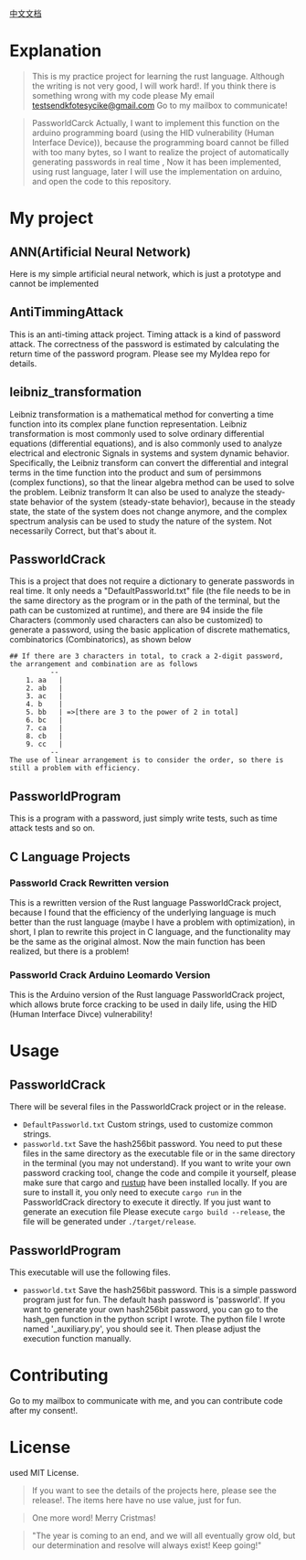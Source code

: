 [中文文档](./README_CN.md)
# Explanation
  > This is my practice project for learning the rust language. Although the writing is not very good, I will work hard!.
  > If you think there is something wrong with my code please
  	 My email
		testsendkfotesycike@gmail.com
	Go to my mailbox to communicate!

  > PassworldCarck Actually, I want to implement this function on the arduino programming board (using the HID vulnerability (Human Interface Device)), because the programming board cannot be filled with too many bytes, so I want to realize the project of automatically generating passwords in real time , Now it has been implemented, using rust language, later I will use the implementation on arduino, and open the code to this repository.

# My project
  ## ANN(Artificial Neural Network)
  Here is my simple artificial neural network, which is just a prototype and cannot be implemented
  ## AntiTimmingAttack
  This is an anti-timing attack project. Timing attack is a kind of password attack. The correctness of the password is estimated by calculating the return time of the password program. Please see my MyIdea repo for details.
  ## leibniz_transformation
  Leibniz transformation is a mathematical method for converting a time function into its complex plane function representation. Leibniz transformation is most commonly used to solve ordinary differential equations (differential equations), and is also commonly used to analyze electrical and electronic Signals in systems and system dynamic behavior.
	Specifically, the Leibniz transform can convert the differential and integral terms in the time function into the product and sum of persimmons (complex functions), so that the linear algebra method can be used to solve the problem. Leibniz transform It can also be used to analyze the steady-state behavior of the system (steady-state behavior), because in the steady state, the state of the system does not change anymore, and the complex spectrum analysis can be used to study the nature of the system. Not necessarily Correct, but that's about it.
  
  ## PassworldCrack 
  This is a project that does not require a dictionary to generate passwords in real time. It only needs a "DefaultPassworld.txt" file (the file needs to be in the same directory as the program or in the path of the terminal, but the path can be customized at runtime), and there are 94 inside the file Characters (commonly used characters can also be customized) to generate a password, using the basic application of discrete mathematics, combinatorics (Combinatorics), as shown below

	## If there are 3 characters in total, to crack a 2-digit password, the arrangement and combination are as follows
		      --
		1. aa   |
		2. ab   |
		3. ac   |
		4. b    |
		5. bb   | =>[there are 3 to the power of 2 in total]
		6. bc   |
		7. ca   |
		8. cb   |
		9. cc   |
		      --
	The use of linear arrangement is to consider the order, so there is still a problem with efficiency.
  ## PassworldProgram
  This is a program with a password, just simply write tests, such as time attack tests and so on.
  
  ## C Language Projects
  ### Passworld Crack Rewritten version
  This is a rewritten version of the Rust language PassworldCrack project, because I found that the efficiency of the underlying language is much better than the rust language (maybe I have a problem with optimization), in short, I plan to rewrite this project in C language, and the functionality may be the same as the original almost.
	 Now the main function has been realized, but there is a problem!

  ### Passworld Crack Arduino Leomardo Version
  This is the Arduino version of the Rust language PassworldCrack project, which allows brute force cracking to be used in daily life, using the HID (Human Interface Divce) vulnerability!
# Usage
 ## PassworldCrack
 There will be several files in the PassworldCrack project or in the release.
 - ```DefaultPassworld.txt```  Custom strings, used to customize common strings.
 - ```passworld.txt```   Save the hash256bit password.
 You need to put these files in the same directory as the executable file or in the same directory in the terminal (you may not understand).
 If you want to write your own password cracking tool, change the code and compile it yourself, please make sure that cargo and [rustup](https://rustup.rs/) have been installed locally. If you are sure to install it, you only need to execute ```cargo run``` in the PassworldCrack directory to execute it directly. If you just want to generate an execution file Please execute ```cargo build --release```, the file will be generated under ```./target/release```.
 ## PassworldProgram
 This executable will use the following files.
 - ```passworld.txt``` Save the hash256bit password.
 This is a simple password program just for fun. The default hash password is 'passworld'. If you want to generate your own hash256bit password, you can go to the hash_gen function in the python script I wrote. The python file I wrote named '_auxiliary.py', you should see it. Then please adjust the execution function manually.
# Contributing
 Go to my mailbox to communicate with me, and you can contribute code after my consent!.
# License
 used MIT License.
> If you want to see the details of the projects here, please see the release!.
> The items here have no use value, just for fun.




> One more word! Merry Cristmas!




> "The year is coming to an end, and we will all eventually grow old, but our determination and resolve will always exist! Keep going!"
